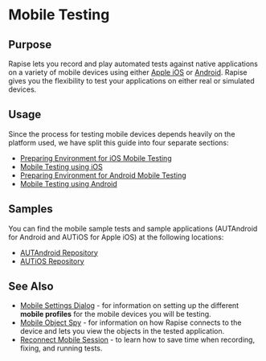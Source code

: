 # Mobile Testing

## Purpose

Rapise lets you record and play automated tests against native applications on a variety of mobile devices using either [Apple iOS](mobile_testing_ios.md) or [Android](mobile_testing_android.md). Rapise gives you the flexibility to test your applications on either real or simulated devices.

## Usage

Since the process for testing mobile devices depends heavily on the platform used, we have split this guide into four separate sections:

- [Preparing Environment for iOS Mobile Testing](../Manuals/Preparing_for_iOS_Testing.md)
- [Mobile Testing using iOS](mobile_testing_ios.md)
- [Preparing Environment for Android Mobile Testing](../Manuals/Preparing_for_Android_Testing.md)
- [Mobile Testing using Android](mobile_testing_android.md)

## Samples

You can find the mobile sample tests and sample applications (AUTAndroid for Android and AUTiOS for Apple iOS) at the following locations:

- [AUTAndroid Repository](https://github.com/Inflectra/AUTAndroid)
- [AUTiOS Repository](https://github.com/Inflectra/AUTiOS)

## See Also

- [Mobile Settings Dialog](mobile_settings_dialog.md) - for information on setting up the different **mobile profiles** for the mobile devices you will be testing.
- [Mobile Object Spy](object_spy_mobile.md) - for information on how Rapise connects to the device and lets you view the objects in the tested application.
- [Reconnect Mobile Session](mobile_reconnect.md) - to learn how to save time when recording, fixing, and running tests.